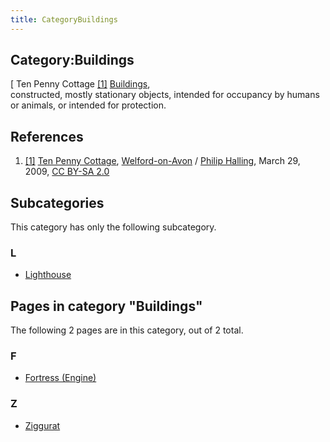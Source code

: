 ```yaml
---
title: CategoryBuildings
---
```

## Category:Buildings



\[ Ten Penny Cottage <a id="cite-note-1" href="#cite-ref-1">[1]</a>
[Buildings](https://en.wikipedia.org/wiki/Building),\
constructed, mostly stationary objects, intended for occupancy by humans or animals, or intended for protection.

## References

1. <a id="cite-ref-1" href="#cite-note-1">[1]</a> [Ten Penny Cottage](https://commons.wikimedia.org/wiki/File:Ten-Penny_Cottage,Welford_on_Avon,_Warwickshire_taken_1964_-_geograph.org.uk_-_788352.jpg), [Welford-on-Avon](https://en.wikipedia.org/wiki/Welford-on-Avon) / [Philip Halling](https://www.geograph.org.uk/profile/1837), March 29, 2009, [CC BY-SA 2.0](https://creativecommons.org/licenses/by-sa/2.0/)

## Subcategories

This category has only the following subcategory.

### L

- [Lighthouse](Category:Lighthouse "Category:Lighthouse")

## Pages in category "Buildings"

The following 2 pages are in this category, out of 2 total.

### F

- [Fortress (Engine)](</Fortress_(Engine)> "Fortress (Engine)")

### Z

- [Ziggurat](Ziggurat "Ziggurat")

